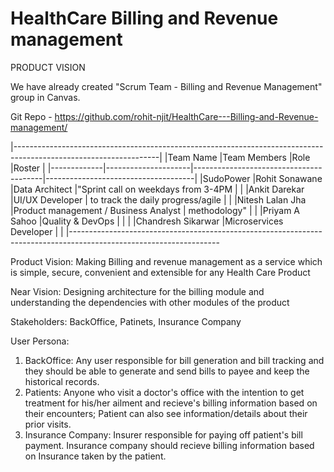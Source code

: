 # HealthCare Billing and Revenue management
PRODUCT VISION

We have already created "Scrum Team - Billing and Revenue Management" group in Canvas.

Git Repo - https://github.com/rohit-njit/HealthCare---Billing-and-Revenue-management/

|------------------------------------------------------------------------------------------------------------------|
|Team Name    |Team Members         |Role                                    |Roster                               |
|-------------|---------------------|----------------------------------------|-------------------------------------|
|SudoPower    |Rohit Sonawane       |Data Architect                          |"Sprint call on weekdays from 3-4PM  |
|             |Ankit Darekar        |UI/UX Developer                         | to track the daily progress/agile   |
|             |Nitesh Lalan Jha     |Product management / Business Analyst   | methodology"                        |
|             |Priyam A Sahoo       |Quality & DevOps                        |                                     |
|             |Chandresh Sikarwar   |Microservices Developer                 |                                     |
|-------------------------------------------------------------------------------------------------------------------


Product Vision: Making Billing and revenue management as a service which is simple, secure, convenient and extensible for any Health Care Product

Near Vision: Designing architecture for the billing module and understanding the dependencies with other modules of the product

Stakeholders: BackOffice, Patinets, Insurance Company

User Persona:
1. BackOffice: Any user responsible for bill generation and bill tracking and they should be able to generate and send bills to payee and keep the historical records.
2. Patients: Anyone who visit a doctor's office with the intention to get treatment for his/her ailment and recieve's billing information based on their encounters; Patient can also see information/details about their prior visits.
3. Insurance Company: Insurer responsible for paying off patient's bill payment. Insurance company should recieve billing information based on Insurance taken by the patient.


